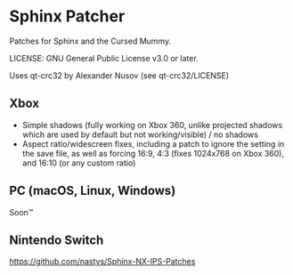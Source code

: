 # Sphinx Patcher
Patches for Sphinx and the Cursed Mummy.


LICENSE: GNU General Public License v3.0 or later.

Uses qt-crc32 by Alexander Nusov (see qt-crc32/LICENSE)


## Xbox
- Simple shadows (fully working on Xbox 360, unlike projected shadows which are used by default but not working/visible) / no shadows
- Aspect ratio/widescreen fixes, including a patch to ignore the setting in the save file, as well as forcing 16:9, 4:3 (fixes 1024x768 on Xbox 360), and 16:10 (or any custom ratio)

## PC (macOS, Linux, Windows)
Soon™

## Nintendo Switch
https://github.com/nastys/Sphinx-NX-IPS-Patches

